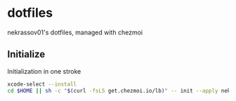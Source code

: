 # dotfiles

nekrassov01's dotfiles, managed with chezmoi

## Initialize

Initialization in one stroke

```sh
xcode-select --install
cd $HOME || sh -c "$(curl -fsLS get.chezmoi.io/lb)" -- init --apply nekrassov01
```
